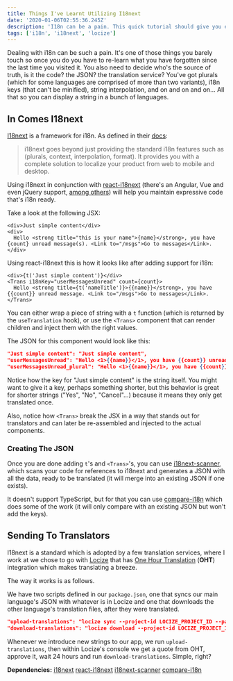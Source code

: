 ```yaml
---
title: Things I've Learnt Utilizing I18next
date: '2020-01-06T02:55:36.245Z'
description: 'I18n can be a pain. This quick tutorial should give you enough to alleviate some of it.'
tags: ['i18n', 'i18next', 'locize']
---
```


Dealing with i18n can be such a pain. It's one of those things you barely touch so once you do you have to re-learn what you have forgotten since the last time you visited it. You also need to decide who's the source of truth, is it the code? the JSON? the translation service? You've got plurals (which for some languages are comprised of more than two variants), i18n keys (that can't be minified), string interpolation, and on and on and on... All that so you can display a string in a bunch of languages.

## In Comes I18next

[I18next](https://github.com/i18next/i18next) is a framework for i18n. As defined in their [docs](https://www.i18next.com/):

> i18next goes beyond just providing the standard i18n features such as (plurals, context, interpolation, format). It provides you with a complete solution to localize your product from web to mobile and desktop.

Using i18next in conjunction with [react-i18next](https://www.npmjs.com/package/react-i18next) (there's an Angular, Vue and even jQuery support, [among others](https://www.i18next.com/overview/supported-frameworks)) will help you maintain expressive code that's i18n ready.

Take a look at the following JSX:

```tsx
<div>Just simple content</div>
<div>
  Hello <strong title="this is your name">{name}</strong>, you have {count} unread message(s). <Link to="/msgs">Go to messages</Link>.
</div>
```

Using react-i18next this is how it looks like after adding support for i18n:

```tsx
<div>{t('Just simple content')}</div>
<Trans i18nKey="userMessagesUnread" count={count}>
  Hello <strong title={t('nameTitle')}>{{name}}</strong>, you have {{count}} unread message. <Link to="/msgs">Go to messages</Link>.
</Trans>
```

You can either wrap a piece of string with a `t` function (which is returned by the `useTranslation` hook), or use the `<Trans>` component that can render children and inject them with the right values.

The JSON for this component would look like this:

```json
"Just simple content": "Just simple content",
"userMessagesUnread": "Hello <1>{{name}}</1>, you have {{count}} unread message. <5>Go to message</5>.",
"userMessagesUnread_plural": "Hello <1>{{name}}</1>, you have {{count}} unread messages.  <5>Go to messages</5>.",
```

Notice how the key for "Just simple content" is the string itself. You might want to give it a key, perhaps something shorter, but this behavior is great for shorter strings ("Yes", "No", "Cancel"...) because it means they only get translated once.

Also, notice how `<Trans>` break the JSX in a way that stands out for translators and can later be re-assembled and injected to the actual components.

### Creating The JSON

Once you are done adding `t`'s and `<Trans>`'s, you can use [i18next-scanner](https://github.com/i18next/i18next-scanner), which scans your code for references to i18next and generates a JSON with all the data, ready to be translated (it will merge into an existing JSON if one exists).

It doesn't support TypeScript, but for that you can use [compare-i18n](https://www.npmjs.com/package/compare-i18n) which does some of the work (it will only compare with an existing JSON but won't add the keys).

## Sending To Translators

I18next is a standard which is adopted by a few translation services, where I work at we chose to go with [Locize](https://locize.com/) that has [One Hour Translation](https://www.onehourtranslation.com/) (**OHT**) integration which makes translating a breeze.

The way it works is as follows.

We have two scripts defined in our `package.json`, one that syncs our main language's JSON with whatever is in Locize and one that downloads the other language's translation files, after they were translated.

```json
"upload-translations": "locize sync --project-id LOCIZE_PROJECT_ID --path src/translations",
"download-translations": "locize download --project-id LOCIZE_PROJECT_ID --path src/translations",
```

Whenever we introduce new strings to our app, we run `upload-translations`, then within Locize's console we get a quote from OHT, approve it, wait 24 hours and run `download-translations`. Simple, right?

<div class="dependencies">

**Dependencies:**
<span class="dep">[i18next](https://www.npmjs.com/package/i18next)</span>
<span class="dep">[react-i18next](https://www.npmjs.com/package/react-i18next)</span>
<span class="dep">[i18next-scanner](https://github.com/i18next/i18next-scanner)</span>
<span class="dep">[compare-i18n](https://www.npmjs.com/package/compare-i18n)</span>

</div>
